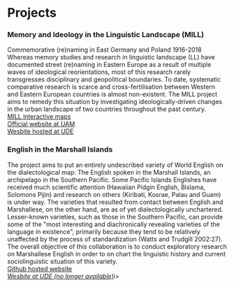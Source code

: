 # Projects

<h3>Memory and Ideology in the Linguistic Landscape (MILL)</h3>
Commemorative (re)naming in East Germany and Poland 1916-2018
Whereas memory studies and research in linguistic landscape (LL) have documented street (re)naming in Eastern Europe as a result of multiple waves of ideological reorientations, most of this research rarely transgresses disciplinary and geopolitical boundaries. To date, systematic comparative research is scarce and cross-fertilisation between Western and Eastern European countries is almost non-existent. 
The MILL project aims to remedy this situation by investigating ideologically-driven changes in the urban landscape of two countries throughout the past century. 
<br><a href="https://mill-maps.github.io" target="_blank">MILL interactive maps</a>
<br><a href="http://mill.wa.amu.edu.pl" target="_blank">Official website at UAM</a>
<br><a href="https://www.uni-due.de/anglistik/sociolinguistics_lab/mill_project.php" target="_blank">Wesbite hosted at UDE</a>

<h3>English in the Marshall Islands </h3>
The project aims to put an entirely undescribed variety of World English on the dialectological map: The English spoken in the Marshall Islands, an archipelago in the Southern Pacific. Some Pacific Islands Englishes have received much scientific attention (Hawaiian Pidgin English, Bislama, Solomons Pijin) and research on others (Kiribati, Kosrae, Palau and Guam) is under way. The varieties that resulted from contact between English and Marshallese, on the other hand, are as of yet dialectologically unchartered. Lesser-known varieties, such as those in the Southern Pacific, can provide some of the "most interesting and diachronically revealing varieties of the language in existence", primarily because they tend to be relatively unaffected by the process of standardization (Watts and Trudgill 2002:27). The overall objective of this collaboration is to conduct exploratory research on Marshallese English in order to on chart the linguistic history and current sociolinguistic situation of this variety.
<br><a href="https://geolinx.github.io/RMI_project" target="_blank">Github hosted website</a>
<br><i><a href="https://www.uni-due.de/anglistik/sociolinguistics_lab/rmi_project" target="_blank">Wesbite at UDE (no longer available)</a></i>i>
